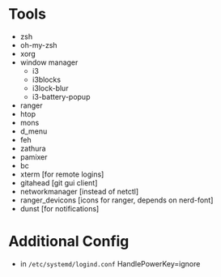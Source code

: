 # Tools
* zsh
* oh-my-zsh
* xorg
* window manager
  * i3
  * i3blocks
  * i3lock-blur
  * i3-battery-popup
* ranger
* htop
* mons
* d\_menu
* feh
* zathura
* pamixer
* bc
* xterm [for remote logins]
* gitahead [git gui client]
* networkmanager [instead of netctl]
* ranger_devicons [icons for ranger, depends on nerd-font]
* dunst [for notifications]

# Additional Config
* in `/etc/systemd/logind.conf` HandlePowerKey=ignore
